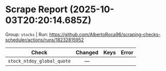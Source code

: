 # Scrape Report (2025-10-03T20:20:14.685Z)

Group: `stocks`  |  Run: https://github.com/AlbertoRoca96/scraping-checks-scheduler/actions/runs/18232815952

| Check | Changed | Keys | Error |
|---|:---:|:--|:--|
| `stock_ntdoy_global_quote` | — |  |  |
